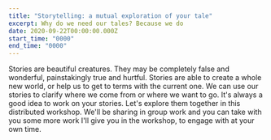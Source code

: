 ```yaml
---
title: "Storytelling: a mutual exploration of your tale"
excerpt: Why do we need our tales? Because we do
date: 2020-09-22T00:00:00.000Z
start_time: "0000"
end_time: "0000"
---
```

Stories are beautiful creatures. They may be completely false and wonderful, painstakingly true and hurtful. Stories are able to create a whole new world, or help us to get to terms with the current one. We can use our stories to clarify where we come from or where we want to go. It's always a good idea to work on your stories. Let's explore them together in this distributed workshop. We'll be sharing in group work and you can take with you some more work I'll give you in the workshop, to engage with at your own time.